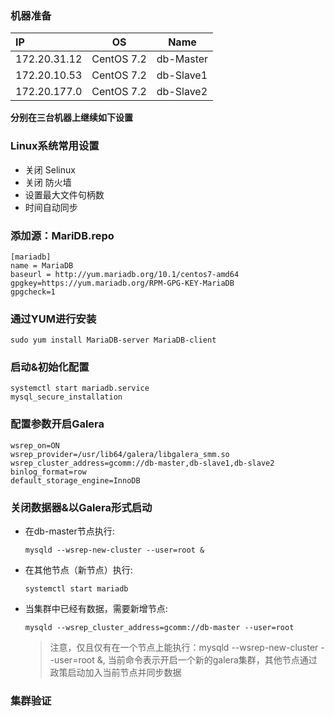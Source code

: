 ### 机器准备

| IP           | OS         | Name      |
| :----------- | ---------- | --------- |
| 172.20.31.12 | CentOS 7.2 | db-Master |
| 172.20.10.53 | CentOS 7.2 | db-Slave1 |
| 172.20.177.0 | CentOS 7.2 | db-Slave2 |

**分别在三台机器上继续如下设置**



### Linux系统常用设置

- 关闭 Selinux
- 关闭 防火墙
- 设置最大文件句柄数
- 时间自动同步



### 添加源：MariDB.repo

```
[mariadb]
name = MariaDB
baseurl = http://yum.mariadb.org/10.1/centos7-amd64
gpgkey=https://yum.mariadb.org/RPM-GPG-KEY-MariaDB
gpgcheck=1
```



### 通过YUM进行安装

```
sudo yum install MariaDB-server MariaDB-client
```



### 启动&初始化配置

```
systemctl start mariadb.service
mysql_secure_installation
```



### 配置参数开启Galera

```
wsrep_on=ON
wsrep_provider=/usr/lib64/galera/libgalera_smm.so
wsrep_cluster_address=gcomm://db-master,db-slave1,db-slave2
binlog_format=row
default_storage_engine=InnoDB
```



### 关闭数据器&以Galera形式启动

- 在db-master节点执行: 

  ```
  mysqld --wsrep-new-cluster --user=root &
  ```

- 在其他节点（新节点）执行: 

  ```
  systemctl start mariadb 
  ```

- 当集群中已经有数据，需要新增节点:

  ```
  mysqld --wsrep_cluster_address=gcomm://db-master --user=root
  ```

  > 注意，仅且仅有在一个节点上能执行：mysqld --wsrep-new-cluster --user=root &, 当前命令表示开启一个新的galera集群，其他节点通过政策启动加入当前节点并同步数据

### 集群验证

